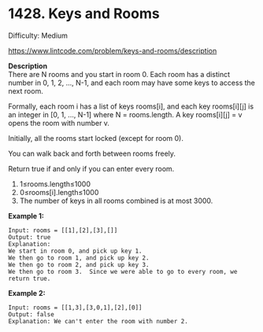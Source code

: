 # 1428. Keys and Rooms

Difficulty: Medium

https://www.lintcode.com/problem/keys-and-rooms/description

**Description**  
There are N rooms and you start in room 0. Each room has a distinct number in 0, 1, 2, ..., N-1, and each room may have some keys to access the next room.

Formally, each room i has a list of keys rooms[i], and each key rooms[i][j] is an integer in [0, 1, ..., N-1] where N = rooms.length. A key rooms[i][j] = v opens the room with number v.

Initially, all the rooms start locked (except for room 0).

You can walk back and forth between rooms freely.

Return true if and only if you can enter every room.

1. 1≤rooms.length≤1000
2. 0≤rooms[i].length≤1000
3. The number of keys in all rooms combined is at most 3000.

**Example 1:**
```
Input: rooms = [[1],[2],[3],[]]
Output: true
Explanation:  
We start in room 0, and pick up key 1.
We then go to room 1, and pick up key 2.
We then go to room 2, and pick up key 3.
We then go to room 3.  Since we were able to go to every room, we return true.
```

**Example 2:**
```
Input: rooms = [[1,3],[3,0,1],[2],[0]]
Output: false
Explanation: We can't enter the room with number 2.
```
